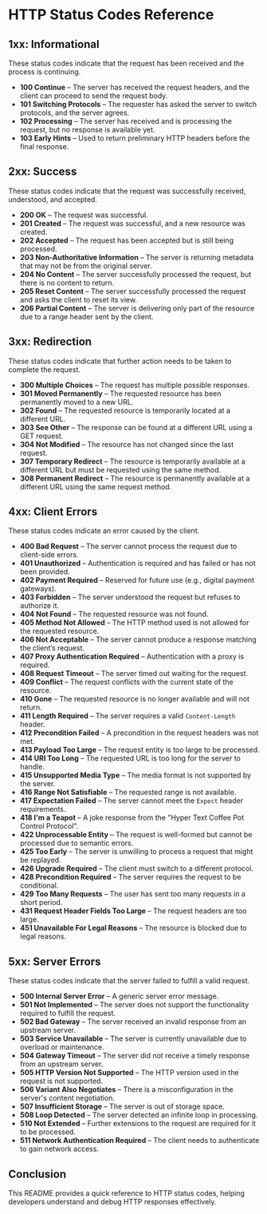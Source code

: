 # HTTP Status Codes Reference

## 1xx: Informational
These status codes indicate that the request has been received and the process is continuing.

- **100 Continue** – The server has received the request headers, and the client can proceed to send the request body.
- **101 Switching Protocols** – The requester has asked the server to switch protocols, and the server agrees.
- **102 Processing** – The server has received and is processing the request, but no response is available yet.
- **103 Early Hints** – Used to return preliminary HTTP headers before the final response.

## 2xx: Success
These status codes indicate that the request was successfully received, understood, and accepted.

- **200 OK** – The request was successful.
- **201 Created** – The request was successful, and a new resource was created.
- **202 Accepted** – The request has been accepted but is still being processed.
- **203 Non-Authoritative Information** – The server is returning metadata that may not be from the original server.
- **204 No Content** – The server successfully processed the request, but there is no content to return.
- **205 Reset Content** – The server successfully processed the request and asks the client to reset its view.
- **206 Partial Content** – The server is delivering only part of the resource due to a range header sent by the client.

## 3xx: Redirection
These status codes indicate that further action needs to be taken to complete the request.

- **300 Multiple Choices** – The request has multiple possible responses.
- **301 Moved Permanently** – The requested resource has been permanently moved to a new URL.
- **302 Found** – The requested resource is temporarily located at a different URL.
- **303 See Other** – The response can be found at a different URL using a GET request.
- **304 Not Modified** – The resource has not changed since the last request.
- **307 Temporary Redirect** – The resource is temporarily available at a different URL but must be requested using the same method.
- **308 Permanent Redirect** – The resource is permanently available at a different URL using the same request method.

## 4xx: Client Errors
These status codes indicate an error caused by the client.

- **400 Bad Request** – The server cannot process the request due to client-side errors.
- **401 Unauthorized** – Authentication is required and has failed or has not been provided.
- **402 Payment Required** – Reserved for future use (e.g., digital payment gateways).
- **403 Forbidden** – The server understood the request but refuses to authorize it.
- **404 Not Found** – The requested resource was not found.
- **405 Method Not Allowed** – The HTTP method used is not allowed for the requested resource.
- **406 Not Acceptable** – The server cannot produce a response matching the client’s request.
- **407 Proxy Authentication Required** – Authentication with a proxy is required.
- **408 Request Timeout** – The server timed out waiting for the request.
- **409 Conflict** – The request conflicts with the current state of the resource.
- **410 Gone** – The requested resource is no longer available and will not return.
- **411 Length Required** – The server requires a valid `Content-Length` header.
- **412 Precondition Failed** – A precondition in the request headers was not met.
- **413 Payload Too Large** – The request entity is too large to be processed.
- **414 URI Too Long** – The requested URL is too long for the server to handle.
- **415 Unsupported Media Type** – The media format is not supported by the server.
- **416 Range Not Satisfiable** – The requested range is not available.
- **417 Expectation Failed** – The server cannot meet the `Expect` header requirements.
- **418 I'm a Teapot** – A joke response from the "Hyper Text Coffee Pot Control Protocol".
- **422 Unprocessable Entity** – The request is well-formed but cannot be processed due to semantic errors.
- **425 Too Early** – The server is unwilling to process a request that might be replayed.
- **426 Upgrade Required** – The client must switch to a different protocol.
- **428 Precondition Required** – The server requires the request to be conditional.
- **429 Too Many Requests** – The user has sent too many requests in a short period.
- **431 Request Header Fields Too Large** – The request headers are too large.
- **451 Unavailable For Legal Reasons** – The resource is blocked due to legal reasons.

## 5xx: Server Errors
These status codes indicate that the server failed to fulfill a valid request.

- **500 Internal Server Error** – A generic server error message.
- **501 Not Implemented** – The server does not support the functionality required to fulfill the request.
- **502 Bad Gateway** – The server received an invalid response from an upstream server.
- **503 Service Unavailable** – The server is currently unavailable due to overload or maintenance.
- **504 Gateway Timeout** – The server did not receive a timely response from an upstream server.
- **505 HTTP Version Not Supported** – The HTTP version used in the request is not supported.
- **506 Variant Also Negotiates** – There is a misconfiguration in the server's content negotiation.
- **507 Insufficient Storage** – The server is out of storage space.
- **508 Loop Detected** – The server detected an infinite loop in processing.
- **510 Not Extended** – Further extensions to the request are required for it to be processed.
- **511 Network Authentication Required** – The client needs to authenticate to gain network access.

## Conclusion
This README provides a quick reference to HTTP status codes, helping developers understand and debug HTTP responses effectively.
